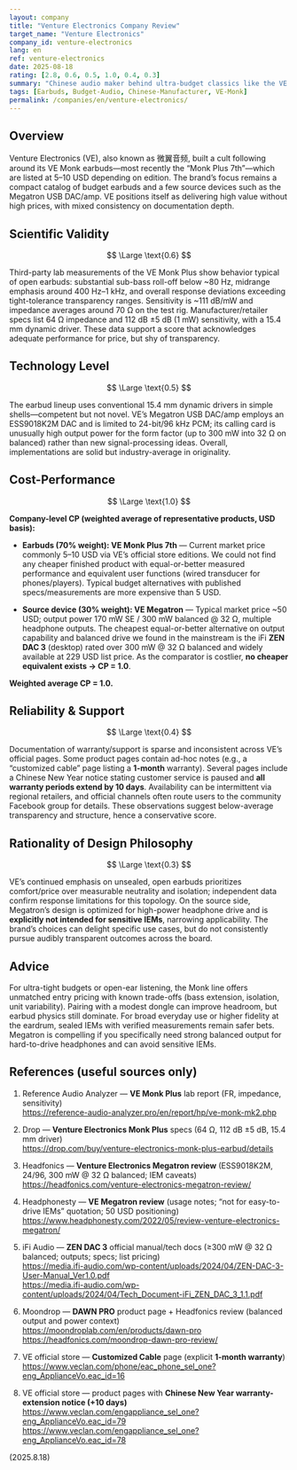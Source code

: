 ```yaml
---
layout: company
title: "Venture Electronics Company Review"
target_name: "Venture Electronics"
company_id: venture-electronics
lang: en
ref: venture-electronics
date: 2025-08-18
rating: [2.8, 0.6, 0.5, 1.0, 0.4, 0.3]
summary: "Chinese audio maker behind ultra-budget classics like the VE Monk series; science-first value in places, but narrow lineup and sparse support information"
tags: [Earbuds, Budget-Audio, Chinese-Manufacturer, VE-Monk]
permalink: /companies/en/venture-electronics/
---
```


## Overview

Venture Electronics (VE), also known as 微翼音频, built a cult following around its VE Monk earbuds—most recently the “Monk Plus 7th”—which are listed at 5–10 USD depending on edition. The brand’s focus remains a compact catalog of budget earbuds and a few source devices such as the Megatron USB DAC/amp. VE positions itself as delivering high value without high prices, with mixed consistency on documentation depth.

## Scientific Validity

$$ \Large \text{0.6} $$

Third-party lab measurements of the VE Monk Plus show behavior typical of open earbuds: substantial sub-bass roll-off below ~80 Hz, midrange emphasis around 400 Hz–1 kHz, and overall response deviations exceeding tight-tolerance transparency ranges. Sensitivity is ~111 dB/mW and impedance averages around 70 Ω on the test rig. Manufacturer/retailer specs list 64 Ω impedance and 112 dB ±5 dB (1 mW) sensitivity, with a 15.4 mm dynamic driver. These data support a score that acknowledges adequate performance for price, but shy of transparency.

## Technology Level

$$ \Large \text{0.5} $$

The earbud lineup uses conventional 15.4 mm dynamic drivers in simple shells—competent but not novel. VE’s Megatron USB DAC/amp employs an ESS9018K2M DAC and is limited to 24-bit/96 kHz PCM; its calling card is unusually high output power for the form factor (up to 300 mW into 32 Ω on balanced) rather than new signal-processing ideas. Overall, implementations are solid but industry-average in originality.

## Cost-Performance

$$ \Large \text{1.0} $$

**Company-level CP (weighted average of representative products, USD basis):**

- **Earbuds (70% weight): VE Monk Plus 7th** — Current market price commonly 5–10 USD via VE’s official store editions. We could not find any cheaper finished product with equal-or-better measured performance and equivalent user functions (wired transducer for phones/players). Typical budget alternatives with published specs/measurements are more expensive than 5 USD.

- **Source device (30% weight): VE Megatron** — Typical market price ~50 USD; output power 170 mW SE / 300 mW balanced @ 32 Ω, multiple headphone outputs. The cheapest equal-or-better alternative on output capability and balanced drive we found in the mainstream is the iFi **ZEN DAC 3** (desktop) rated over 300 mW @ 32 Ω balanced and widely available at 229 USD list price. As the comparator is costlier, **no cheaper equivalent exists → CP = 1.0**.

**Weighted average CP = 1.0.**

## Reliability & Support

$$ \Large \text{0.4} $$

Documentation of warranty/support is sparse and inconsistent across VE’s official pages. Some product pages contain ad-hoc notes (e.g., a “customized cable” page listing a **1-month** warranty). Several pages include a Chinese New Year notice stating customer service is paused and **all warranty periods extend by 10 days**. Availability can be intermittent via regional retailers, and official channels often route users to the community Facebook group for details. These observations suggest below-average transparency and structure, hence a conservative score.

## Rationality of Design Philosophy

$$ \Large \text{0.3} $$

VE’s continued emphasis on unsealed, open earbuds prioritizes comfort/price over measurable neutrality and isolation; independent data confirm response limitations for this topology. On the source side, Megatron’s design is optimized for high-power headphone drive and is **explicitly not intended for sensitive IEMs**, narrowing applicability. The brand’s choices can delight specific use cases, but do not consistently pursue audibly transparent outcomes across the board.

## Advice

For ultra-tight budgets or open-ear listening, the Monk line offers unmatched entry pricing with known trade-offs (bass extension, isolation, unit variability). Pairing with a modest dongle can improve headroom, but earbud physics still dominate. For broad everyday use or higher fidelity at the eardrum, sealed IEMs with verified measurements remain safer bets. Megatron is compelling if you specifically need strong balanced output for hard-to-drive headphones and can avoid sensitive IEMs.

## References (useful sources only)

1. Reference Audio Analyzer — **VE Monk Plus** lab report (FR, impedance, sensitivity)  
   https://reference-audio-analyzer.pro/en/report/hp/ve-monk-mk2.php

2. Drop — **Venture Electronics Monk Plus** specs (64 Ω, 112 dB ±5 dB, 15.4 mm driver)  
   https://drop.com/buy/venture-electronics-monk-plus-earbud/details

3. Headfonics — **Venture Electronics Megatron review** (ESS9018K2M, 24/96, 300 mW @ 32 Ω balanced; IEM caveats)  
   https://headfonics.com/venture-electronics-megatron-review/

4. Headphonesty — **VE Megatron review** (usage notes; “not for easy-to-drive IEMs” quotation; 50 USD positioning)  
   https://www.headphonesty.com/2022/05/review-venture-electronics-megatron/

5. iFi Audio — **ZEN DAC 3** official manual/tech docs (≥300 mW @ 32 Ω balanced; outputs; specs; list pricing)  
   https://media.ifi-audio.com/wp-content/uploads/2024/04/ZEN-DAC-3-User-Manual_Ver1.0.pdf  
   https://media.ifi-audio.com/wp-content/uploads/2024/04/Tech_Document-iFi_ZEN_DAC_3_1.1.pdf

6. Moondrop — **DAWN PRO** product page + Headfonics review (balanced output and power context)  
   https://moondroplab.com/en/products/dawn-pro  
   https://headfonics.com/moondrop-dawn-pro-review/

7. VE official store — **Customized Cable** page (explicit **1-month warranty**)  
   https://www.veclan.com/phone/eac_phone_sel_one?eng_ApplianceVo.eac_id=16

8. VE official store — product pages with **Chinese New Year warranty-extension notice (+10 days)**  
   https://www.veclan.com/engappliance_sel_one?eng_ApplianceVo.eac_id=79  
   https://www.veclan.com/engappliance_sel_one?eng_ApplianceVo.eac_id=78

(2025.8.18)

